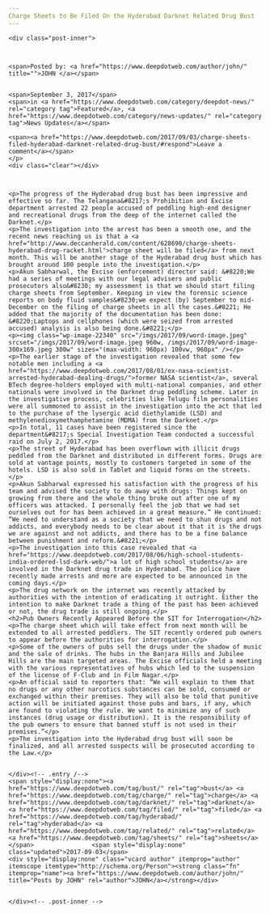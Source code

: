 ```yaml
---
Charge Sheets to Be Filed On the Hyderabad Darknet Related Drug Bust
---
```

<article class="post-listing post-22338 post type-post status-publish format-standard has-post-thumbnail hentry 
 tag-bust tag-charge tag-filed tag-hyderabad tag-sheets">
    
    <div class="post-inner">
    
    
        
    <span>Posted by: <a href="https://www.deepdotweb.com/author/john/" title="">JOHN </a></span>
    
    
    <span>September 3, 2017</span>
    <span>in <a href="https://www.deepdotweb.com/category/deepdot-news/" rel="category tag">Featured</a>, <a href="https://www.deepdotweb.com/category/news-updates/" rel="category tag">News Updates</a></span>
    
    <span><a href="https://www.deepdotweb.com/2017/09/03/charge-sheets-filed-hyderabad-darknet-related-drug-bust/#respond">Leave a comment</a></span>
    </p>
    <div class="clear"></div>
    
    
    
    <p>The progress of the Hyderabad drug bust has been impressive and effective so far. The Telangana&#8217;s Prohibition and Excise department arrested 22 people accused of peddling high-end designer and recreational drugs from the deep of the internet called the Darknet.</p>
    <p>The investigation into the arrest has been a smooth one, and the recent news reaching us is that a <a href="http://www.deccanherald.com/content/628690/charge-sheets-hyderabad-drug-racket.html">charge sheet will be filed</a> from next month. This will be another stage of the Hyderabad drug bust which has brought around 100 people into the investigation.</p>
    <p>Akun Sabharwal, the Excise (enforcement) director said: &#8220;We had a series of meetings with our legal advisers and public prosecutors also&#8230; my assessment is that we should start filing charge sheets from September. Keeping in view the forensic science reports on body fluid samples&#8230;we expect (by) September to mid-December on the filing of charge sheets in all the cases.&#8221; He added that the majority of the documentation has been done: &#8220;Laptops and cellphones (which were seized from arrested accused) analysis is also being done.&#8221;</p>
    <p><img class="wp-image-22340" src="/imgs/2017/09/word-image.jpeg" srcset="/imgs/2017/09/word-image.jpeg 960w, /imgs/2017/09/word-image-300x169.jpeg 300w" sizes="(max-width: 960px) 100vw, 960px" /></p>
    <p>The earlier stage of the investigation revealed that some few notable men including a <a href="https://www.deepdotweb.com/2017/08/01/ex-nasa-scientist-arrested-hyderabad-dealing-drugs/">former NASA scientist</a>, several BTech degree-holders employed with multi-national companies, and other nationals were involved in the Darknet drug peddling scheme. Later in the investigative process, celebrities like Telugu film personalities were all summoned to assist in the investigation into the act that led to the purchase of the lysergic acid diethylamide (LSD) and methylenedioxymethamphetamine (MDMA) from the Darknet.</p>
    <p>In total, 11 cases have been registered since the department&#8217;s Special Investigation Team conducted a successful raid on July 2, 2017.</p>
    <p>The street of Hyderabad has been overflown with illicit drugs peddled from the Darknet and distributed in different forms. Drugs are sold at vantage points, mostly to customers targeted in some of the hotels. LSD is also sold in Tablet and liquid forms on the streets.</p>
    <p>Akun Sabharwal expressed his satisfaction with the progress of his team and advised the society to do away with drugs: Things kept on growing from there and the whole thing broke out after one of my officers was attacked. I personally feel the job that we had set ourselves out for has been achieved in a great measure.” He continued: “We need to understand as a society that we need to shun drugs and not addicts, and everybody needs to be clear about it that it is the drugs we are against and not addicts, and there has to be a fine balance between punishment and reform.&#8221;</p>
    <p>The investigation into this case revealed that <a href="https://www.deepdotweb.com/2017/08/06/high-school-students-india-ordered-lsd-dark-web/">a lot of high school students</a> are involved in the Darknet drug trade in Hyderabad. The police have recently made arrests and more are expected to be announced in the coming days.</p>
    <p>The drug network on the internet was recently attacked by authorities with the intention of eradicating it outright. Either the intention to make Darknet trade a thing of the past has been achieved or not, the drug trade is still ongoing.</p>
    <h2>Pub Owners Recently Appeared Before the SIT for Interrogation</h2>
    <p>The charge sheet which will take effect from next month will be extended to all arrested peddlers. The SIT recently ordered pub owners to appear before the authorities for interrogation.</p>
    <p>Some of the owners of pubs sell the drugs under the shadow of music and the sale of drinks. The hubs in the Banjara Hills and Jubilee Hills are the main targeted areas. The Excise officials held a meeting with the various representatives of hubs which led to the suspension of the license of F-Club and in Film Nagar.</p>
    <p>An official said to reporters that: “We will explain to them that no drugs or any other narcotics substances can be sold, consumed or exchanged within their premises. They will also be told that punitive action will be initiated against those pubs and bars, if any, which are found to violating the rule. We want to minimize any of such instances (drug usage or distribution). It is the responsibility of the pub owners to ensure that banned stuff is not used in their premises.”</p>
    <p>The investigation into the Hyderabad drug bust will soon be finalized, and all arrested suspects will be prosecuted according to the Law.</p>
    
    
    </div><!-- .entry /-->
    <span style="display:none"><a href="https://www.deepdotweb.com/tag/bust/" rel="tag">bust</a> <a href="https://www.deepdotweb.com/tag/charge/" rel="tag">charge</a> <a href="https://www.deepdotweb.com/tag/darknet/" rel="tag">darknet</a>  <a href="https://www.deepdotweb.com/tag/filed/" rel="tag">filed</a> <a href="https://www.deepdotweb.com/tag/hyderabad/" rel="tag">hyderabad</a> <a href="https://www.deepdotweb.com/tag/related/" rel="tag">related</a> <a href="https://www.deepdotweb.com/tag/sheets/" rel="tag">sheets</a></span>				<span style="display:none" class="updated">2017-09-03</span>
    <div style="display:none" class="vcard author" itemprop="author" itemscope itemtype="http://schema.org/Person"><strong class="fn" itemprop="name"><a href="https://www.deepdotweb.com/author/john/" title="Posts by JOHN" rel="author">JOHN</a></strong></div>
    
    
    </div><!-- .post-inner -->
</article><!-- .post-listing -->

